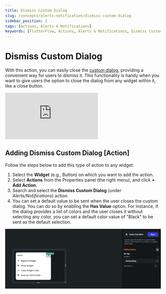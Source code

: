 ```yaml
---
title: Dismiss Custom Dialog
slug: /concepts/alerts-notification/dismiss-custom-dialog
sidebar_position: 2
tags: [Actions, Alerts & Notifications]
keywords: [FlutterFlow, Actions, Alerts & Notifications, Dismiss Custom Dialog]
---
```


# Dismiss Custom Dialog

With this action, you can easily close the [custom dialog](alert-dialog.md#adding-custom-dialog-action), providing a convenient way for users to dismiss it. This functionality is handy when you want to give users the option to close the dialog from any widget within it, like a close button.

<div style={{
    position: 'relative',
    paddingBottom: 'calc(56.67989417989418% + 41px)', // Keeps the aspect ratio and additional padding
    height: 0,
    width: '100%'}}>
    <iframe 
        src="https://demo.arcade.software/ihrcUlB3vJ7L6Oog2Ob0?embed&show_copy_link=true"
        title=""
        style={{
            position: 'absolute',
            top: 0,
            left: 0,
            width: '100%',
            height: '100%',
            colorScheme: 'light'
        }}
        frameborder="0"
        loading="lazy"
        webkitAllowFullScreen
        mozAllowFullScreen
        allowFullScreen
        allow="clipboard-write">
    </iframe>
</div>
<p></p>

## Adding Dismiss Custom Dialog [Action]

Follow the steps below to add this type of action to any widget:

1. Select the **Widget** (e.g., Button) on which you want to add the action.
2. Select **Actions** from the Properties panel (the right menu), and click **+ Add Action**.
3. Search and select the **Dismiss Custom Dialog** (under *Alerts/Notifications*) action.
4. You can set a default value to be sent when the user closes the custom dialog. You can do so by enabling the **Has Value** option. For instance, if the dialog provides a list of colors and the user closes it without selecting any color, you can set a default color value of "Black" to be sent as the default selection.

![Adding Dismiss Custom Dialog action](imgs/adding-dismiss-custom-dialog-action.png)
